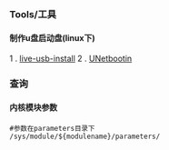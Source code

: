 ### Tools/工具

#### 制作u盘启动盘(linux下)

1 . [live-usb-install](http://sourceforge.net/projects/liveusbinstall/files/?source=navbar)
2 . [UNetbootin](http://sourceforge.net/projects/unetbootin/files/UNetbootin/)

### 查询

#### 内核模块参数

```
#参数在parameters目录下
/sys/module/${modulename}/parameters/
```


